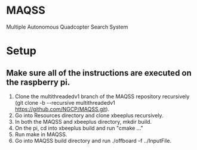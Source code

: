 # MAQSS
Multiple Autonomous Quadcopter Search System

# Setup
## Make sure all of the instructions are executed on the raspberry pi.
1. Clone the multithreadedv1 branch of the MAQSS repository recursively (git clone -b --recursive multithreadedv1 https://github.com/NGCP/MAQSS.git).
2. Go into Resources directory and clone xbeeplus recursively.
3. In both the MAQSS and xbeeplus directory, mkdir build.
4. On the pi, cd into xbeeplus build and run "cmake ..."
5. Run make in MAQSS.
6. Go into MAQSS build directory and run ./offboard -f ../InputFile.
